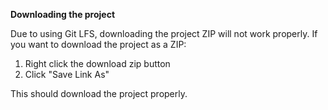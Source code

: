 **Downloading the project**

Due to using Git LFS, downloading the project ZIP will not work properly. If you want to download the project as a ZIP: 
1. Right click the download zip button 
2. Click "Save Link As"

This should download the project properly. 
